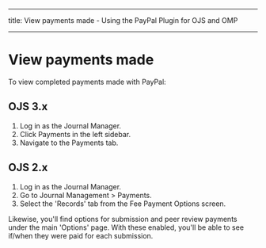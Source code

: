 - - -
title: View payments made - Using the PayPal Plugin for OJS and OMP
- - -

# View payments made

To view completed payments made with PayPal:

## OJS 3.x

1. Log in as the Journal Manager.
2. Click Payments in the left sidebar.
3. Navigate to the Payments tab.

## OJS 2.x

1. Log in as the Journal Manager.
2. Go to Journal Management > Payments.
3. Select the 'Records' tab from the Fee Payment Options screen.

Likewise, you'll find options for submission and peer review payments under the main 'Options' page. With these enabled, you'll be able to see if/when they were paid for each submission.
